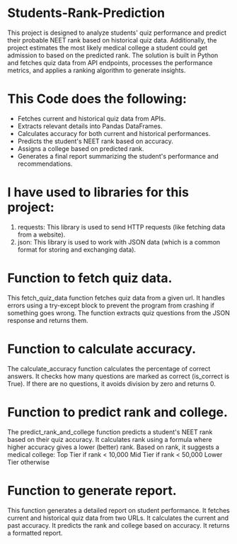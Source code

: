 # Students-Rank-Prediction

This project is designed to analyze students' quiz performance and predict their probable NEET rank based on historical quiz data. Additionally, the project estimates the most likely medical college a student could get admission to based on the predicted rank.
The solution is built in Python and fetches quiz data from API endpoints, processes the performance metrics, and applies a ranking algorithm to generate insights.

# This Code does the following:
- Fetches current and historical quiz data from APIs.
- Extracts relevant details into Pandas DataFrames.
- Calculates accuracy for both current and historical performances.
- Predicts the student's NEET rank based on accuracy.
- Assigns a college based on predicted rank.
- Generates a final report summarizing the student's performance and recommendations.

# I have used to libraries for this project:
1. requests: This library is used to send HTTP requests (like fetching data from a website).
2. json: This library is used to work with JSON data (which is a common format for storing and exchanging data).

# Function to fetch quiz data.
This fetch_quiz_data function fetches quiz data from a given url.
It handles errors using a try-except block to prevent the program from crashing if something goes wrong.
The function extracts quiz questions from the JSON response and returns them.

# Function to calculate accuracy.
The calculate_accuracy function calculates the percentage of correct answers.
It checks how many questions are marked as correct (is_correct is True).
If there are no questions, it avoids division by zero and returns 0.

# Function to predict rank and college.
The predict_rank_and_college function predicts a student's NEET rank based on their quiz accuracy.
It calculates rank using a formula where higher accuracy gives a lower (better) rank.
Based on rank, it suggests a medical college:
Top Tier if rank < 10,000
Mid Tier if rank < 50,000
Lower Tier otherwise

# Function to generate report.
This function generates a detailed report on student performance.
It fetches current and historical quiz data from two URLs.
It calculates the current and past accuracy.
It predicts the rank and college based on accuracy.
It returns a formatted report.
